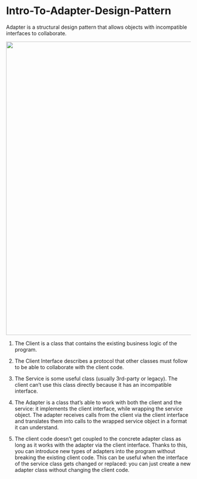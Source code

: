 # Intro-To-Adapter-Design-Pattern
Adapter is a structural design pattern that allows objects with incompatible interfaces to collaborate.

<p align="center">
  <img src="https://github.com/user-attachments/assets/800ba92b-8834-45b5-ba4c-2098853f24ff" width="800">
</p>

1. The Client is a class that contains the existing business logic of the program.

2. The Client Interface describes a protocol that other classes must follow to be able to collaborate with the client code.

3. The Service is some useful class (usually 3rd-party or legacy). The client can’t use this class directly because it has an incompatible interface.

4. The Adapter is a class that’s able to work with both the client and the service: it implements the client interface, while wrapping the service object. The adapter receives calls from the client via the client interface and translates them into calls to the wrapped service object in a format it can understand.

5. The client code doesn’t get coupled to the concrete adapter class as long as it works with the adapter via the client interface. Thanks to this, you can introduce new types of adapters into the program without breaking the existing client code. This can be useful when the interface of the service class gets changed or replaced: you can just create a new adapter class without changing the client code.
